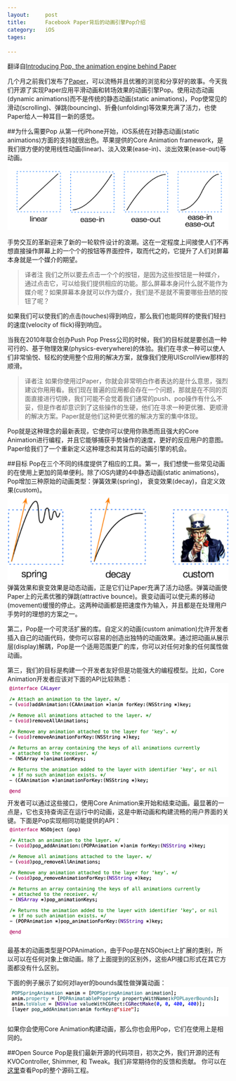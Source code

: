 ```yaml
---
layout: 	post
title:		Facebook Paper背后的动画引擎Pop介绍
category:	iOS
tages:		

---
```


翻译自[Introducing Pop, the animation engine behind Paper](https://code.facebook.com/posts/234067533455773/introducing-pop-the-animation-engine-behind-paper/)

几个月之前我们发布了[Paper](https://code.facebook.com/posts/656530327776932/building-paper/)，可以流畅并且优雅的浏览和分享好的故事。今天我们开源了实现Paper应用平滑动画和转场效果的动画引擎Pop。使用动态动画(dynamic animations)而不是传统的静态动画(static animations)，Pop使常见的滑动(scrolling)、弹跳(bouncing)、折叠(unfolding)等效果充满了活力，也使Paper给人一种耳目一新的感觉。

##为什么需要Pop
从第一代iPhone开始，iOS系统在对静态动画(static animations)方面的支持就很出色。苹果提供的Core Animation framework，是我们很方便的使用线性动画(linear)、淡入效果(ease-in)、淡出效果(ease-out)等动画。
![动画效果解释图](../album/animations.png)

手势交互的革新迎来了新的一轮软件设计的浪潮。这在一定程度上间接使人们不再想直接操作屏幕上的一个个的按钮等界面控件，取而代之的，它提升了人们对屏幕本身就是一个媒介的期望。
> <span class="secondary radius label">译者注</span> 我们之所以要去点击一个个的按钮，是因为这些按钮是一种媒介，通过点击它，可以给我们提供相应的功能。那么屏幕本身问什么就不能作为媒介呢？如果屏幕本身就可以作为媒介，我们是不是就不需要哪些丑陋的按钮了呢？

如果我们可以使我们的点击(touches)得到响应，那么我们也能同样的使我们轻扫的速度(velocity of flick)得到响应。

当我在2010年联合创办Push Pop Press公司的时候，我们的目标就是要创造一种可行的、基于物理效果(physics-everywhere)的体验。我们在寻求一种可以使人们非常愉悦、轻松的使用整个应用的解决方案，就像我们使用UIScrollView那样的顺滑。
> <span class="secondary radius label">译者注</span> 如果你使用过Paper，你就会非常明白作者表达的是什么意思，强烈建议你用用看。我们现在普遍的应用都会存在一个问题，那就是在不同的页面直接进行切换，我们可能不会觉着我们通常的push、pop操作有什么不妥，但是作者却意识到了这些操作的生硬，他们在寻求一种更优雅、更顺滑的解决方案。Paper就是他们这种更优雅的解决方案的集中体现。

Pop就是这种理念的最新表现，它使你可以使用你熟悉而且强大的Core Animation进行编程，并且它能够捕获手势操作的速度，更好的反应用户的意图。Paper给我们了一个重新定义这种理念和其背后的动画引擎的机会。

##目标
Pop在三个不同的纬度提供了相应的工具。第一，我们想使一些常见动画的在使用上更加的简单便利。除了iOS内建的4中静态动画(static animations)，Pop增加三种原始的动画类型：弹簧效果(spring)， 衰变效果(decay)，自定义效果(custom)。
![Pop Animations](../album/pop_animations.png)
弹簧效果和衰变效果是动态动画，正是它们让Paper充满了活力动感。弹簧动画使Paper上的元素优雅的弹跳(attractive bounce)。衰变动画可以使元素的移动(movement)缓慢的停止。这两种动画都是把速度作为输入，并且都是在处理用户手势时的理想的方案之一。

第二，Pop是一个可灵活扩展的库。自定义的动画(custom animation)允许开发者插入自己的动画代码，使你可以容易的创造出独特的动画效果。通过把动画从展示层(display)解耦，Pop是一个适用范围更广的库，你可以对任何对象的任何属性做动画。

第三，我们的目标是构建一个开发者友好但是功能强大的编程模型。比如，Core Animation开发者应该对下面的API比较熟悉：
![core animation api](../album/core-animation-api.png)
开发者可以通过这些接口，使用Core Animation来开始和结束动画。最显著的一点是，它也支持查询正在运行中的动画，这是中断动画和构建流畅的用户界面的关键。下面是Pop实现相同功能提供的API：
![pop api](../album/pop-api.png)

最基本的动画类型是POPAnimation，由于Pop是在NSObject上扩展的类别，所以可以在任何对象上做动画。除了上面提到的区别外，这些API接口形式在其它方面都没有什么区别。

下面的例子展示了如何对layer的bounds属性做弹簧动画：
![code animation layer bounds](../album/code-animation-layer-bounds.png)

如果你会使用Core Animation构建动画，那么你也会用Pop，它们在使用上是相同的。

##Open Source
Pop是我们最新开源的代码项目，初次之外，我们开源的还有KVOController, Shimmer, 和 Tweak。我们非常期待你的反馈和贡献。
你可以在[这里](https://github.com/facebook/pop)查看Pop的整个源码工程。
